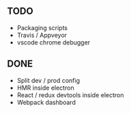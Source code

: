 ## TODO
- Packaging scripts
- Travis / Appveyor
- vscode chrome debugger

## DONE
- Split dev / prod config
- HMR inside electron
- React / redux devtools inside electron
- Webpack dashboard